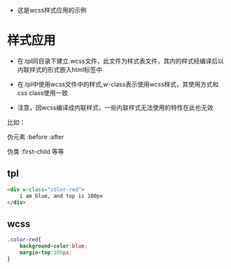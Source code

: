 - 这是wcss样式应用的示例

# 样式应用

- 在.tpl同目录下建立.wcss文件，此文件为样式表文件，其内的样式经编译后以内联样式的形式嵌入html标签中

- 在.tpl中使用wcss文件中的样式,w-class表示使用wcss样式，其使用方式和css class使用一致

-  注意，因wcss编译成内联样式，一些内联样式无法使用的特性在此也无效

比如：

伪元素 :before :after

伪类 :first-child 等等

## tpl
```html
<div w-class="color-red">
    i am blue, and top is 100px
</div>
```

## wcss
```css
.color-red{
    background-color:blue;
    margin-top:100px;
}
```